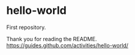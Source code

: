 # hello-world
First repository.

Thank you for reading the README.
https://guides.github.com/activities/hello-world/
